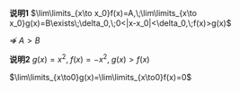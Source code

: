 **说明1**
$\lim\limits_{x\to x_0}f(x)=A,\;\lim\limits_{x\to x_0}g(x)=B\exists\;\delta_0,\;0<|x-x_0|<\delta_0,\;f(x)>g(x)$

$\not\Rightarrow\; A>B$

**说明2**
$g(x)=x^2,\;f(x)=-x^2,\;g(x)>f(x)$

$\lim\limits_{x\to0}g(x)=\lim\limits_{x\to0}f(x)=0$
